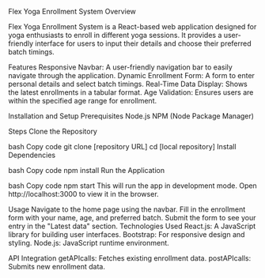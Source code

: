 Flex Yoga Enrollment System
Overview

Flex Yoga Enrollment System is a React-based web application designed for yoga enthusiasts to enroll in different yoga sessions. It provides a user-friendly interface for users to input their details and choose their preferred batch timings.

Features
Responsive Navbar: A user-friendly navigation bar to easily navigate through the application.
Dynamic Enrollment Form: A form to enter personal details and select batch timings.
Real-Time Data Display: Shows the latest enrollments in a tabular format.
Age Validation: Ensures users are within the specified age range for enrollment.

Installation and Setup
Prerequisites
Node.js
NPM (Node Package Manager)



Steps
Clone the Repository

bash
Copy code
git clone [repository URL]
cd [local repository]
Install Dependencies

bash
Copy code
npm install
Run the Application

bash
Copy code
npm start
This will run the app in development mode. Open http://localhost:3000 to view it in the browser.

Usage
Navigate to the home page using the navbar.
Fill in the enrollment form with your name, age, and preferred batch.
Submit the form to see your entry in the "Latest data" section.
Technologies Used
React.js: A JavaScript library for building user interfaces.
Bootstrap: For responsive design and styling.
Node.js: JavaScript runtime environment.


API Integration
getAPIcalls: Fetches existing enrollment data.
postAPIcalls: Submits new enrollment data.
